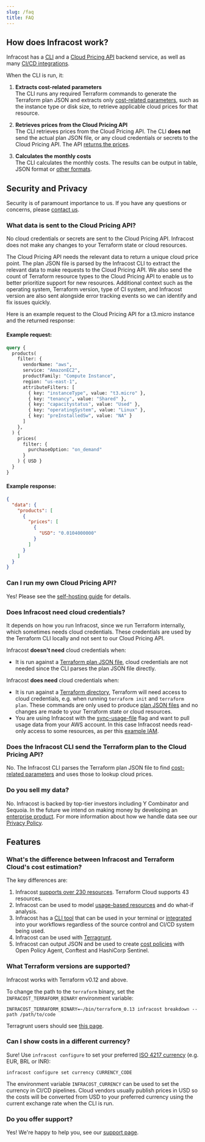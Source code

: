 ```yaml
---
slug: /faq
title: FAQ
---
```


## How does Infracost work?

Infracost has a [CLI](https://github.com/infracost/infracost) and a [Cloud Pricing API](https://github.com/infracost/cloud-pricing-api) backend service, as well as many [CI/CD integrations](/docs/integrations/cicd).

When the CLI is run, it:

1. **Extracts cost-related parameters**<br />
  The CLI runs any required Terraform commands to generate the Terraform plan JSON and extracts only [cost-related parameters](/docs/faq#example-request), such as the instance type or disk size, to retrieve applicable cloud prices for that resource.

2. **Retrieves prices from the Cloud Pricing API**<br />
  The CLI retrieves prices from the Cloud Pricing API. The CLI **does not** send the actual plan JSON file, or any cloud credentials or secrets to the Cloud Pricing API. The API [returns the prices](/docs/faq#example-response).

3. **Calculates the monthly costs**<br />
  The CLI calculates the monthly costs. The results can be output in table, JSON format or [other formats](/docs/features/cli_commands/#combined-output-formats).

## Security and Privacy

Security is of paramount importance to us. If you have any questions or concerns, please [contact us](mailto:hello@infracost.io).

### What data is sent to the Cloud Pricing API?

No cloud credentials or secrets are sent to the Cloud Pricing API. Infracost does not make any changes to your Terraform state or cloud resources.

The Cloud Pricing API needs the relevant data to return a unique cloud price point. The plan JSON file is parsed by the Infracost CLI to extract the relevant data to make requests to the Cloud Pricing API. We also send the count of Terraform resource types to the Cloud Pricing API to enable us to better prioritize support for new resources. Additional context such as the operating system, Terraform version, type of CI system, and Infracost version are also sent alongside error tracking events so we can identify and fix issues quickly.

Here is an example request to the Cloud Pricing API for a t3.micro instance and the returned response:

#### Example request:
```graphql
query {
  products(
    filter: {
      vendorName: "aws",
      service: "AmazonEC2",
      productFamily: "Compute Instance",
      region: "us-east-1",
      attributeFilters: [
        { key: "instanceType", value: "t3.micro" },
        { key: "tenancy", value: "Shared" },
        { key: "capacitystatus", value: "Used" },
        { key: "operatingSystem", value: "Linux" },
        { key: "preInstalledSw", value: "NA" }
      ]
    },
  ) {
    prices(
      filter: {
        purchaseOption: "on_demand"
      }
    ) { USD }
  }
}
```

#### Example response:
```json
{
  "data": {
    "products": [
      {
        "prices": [
          {
            "USD": "0.0104000000"
          }
        ]
      }
    ]
  }
}
```

### Can I run my own Cloud Pricing API?

Yes! Please see the [self-hosting guide](/docs/cloud_pricing_api/self_hosted) for details.

### Does Infracost need cloud credentials?

It depends on how you run Infracost, since we run Terraform internally, which sometimes needs cloud credentials. These credentials are used by the Terraform CLI locally and not sent to our Cloud Pricing API.

Infracost **doesn't need** cloud credentials when:
- It is run against a [Terraform plan JSON file](/docs/#option-2-terraform-plan-json), cloud credentials are not needed since the CLI parses the plan JSON file directly.

Infracost **does need** cloud credentials when:
- It is run against a [Terraform directory](/docs/#option-1-terraform-directory), Terraform will need access to cloud credentials, e.g. when running `terraform init` and `terraform plan`. These commands are only used to produce [plan JSON files](https://www.terraform.io/docs/commands/show.html#json-output) and no changes are made to your Terraform state or cloud resources.
- You are using Infracost with the [sync-usage-file](/docs/features/usage_based_resources#generate-usage-file) flag and want to pull usage data from your AWS account. In this case Infracost needs read-only access to some resources, as per this [example IAM](/docs/features/usage_based_resources#fetch-from-cloud-watch).

### Does the Infracost CLI send the Terraform plan to the Cloud Pricing API?

No. The Infracost CLI parses the Terraform plan JSON file to find [cost-related parameters](/docs/faq#example-request) and uses those to lookup cloud prices.

### Do you sell my data?

No. Infracost is backed by top-tier investors including Y Combinator and Sequoia. In the future we intend on making money by developing an [enterprise product](/pricing). For more information about how we handle data see our [Privacy Policy](/docs/privacy-policy).

## Features

### What's the difference between Infracost and Terraform Cloud's cost estimation?

The key differences are:
1. Infracost [supports over 230 resources](/docs/supported_resources/overview). Terraform Cloud supports 43 resources.
2. Infracost can be used to model [usage-based resources](/docs/usage_based_resources) and do what-if analysis.
3. Infracost has a [CLI tool](/docs#installation) that can be used in your terminal or [integrated](/docs/integrations/cicd) into your workflows regardless of the source control and CI/CD system being used.
4. Infracost can be used with [Terragrunt](/docs/iac_tools/terragrunt).
5. Infracost can output JSON and be used to create [cost policies](/docs/features/cost_policies) with Open Policy Agent, Conftest and HashiCorp Sentinel.

### What Terraform versions are supported?

Infracost works with Terraform v0.12 and above.

To change the path to the `terraform` binary, set the `INFRACOST_TERRAFORM_BINARY` environment variable:
```shell
INFRACOST_TERRAFORM_BINARY=~/bin/terraform_0.13 infracost breakdown --path /path/to/code
```

Terragrunt users should see [this page](/docs/iac_tools/terragrunt).

### Can I show costs in a different currency?

Sure! Use `infracost configure` to set your preferred [ISO 4217 currency](https://en.wikipedia.org/wiki/ISO_4217#Active_codes) (e.g. EUR, BRL or INR):
```shell
infracost configure set currency CURRENCY_CODE
```

The environment variable `INFRACOST_CURRENCY` can be used to set the currency in CI/CD pipelines. Cloud vendors usually publish prices in USD so the costs will be converted from USD to your preferred currency using the current exchange rate when the CLI is run.

### Do you offer support?

Yes! We're happy to help you, see our [support page](/docs/support).
